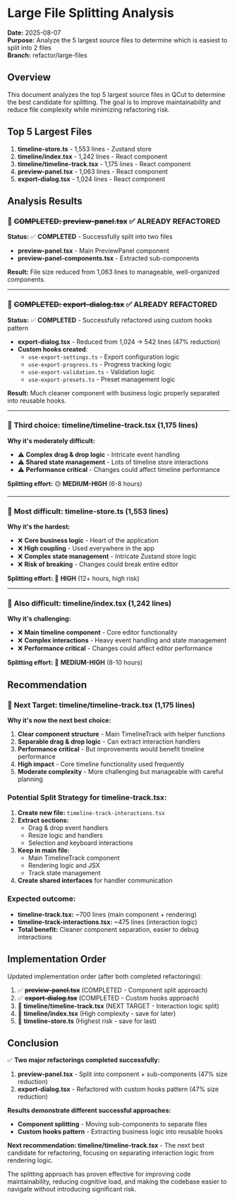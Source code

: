 # Large File Splitting Analysis

**Date:** 2025-08-07  
**Purpose:** Analyze the 5 largest source files to determine which is easiest to split into 2 files  
**Branch:** refactor/large-files

## Overview

This document analyzes the top 5 largest source files in QCut to determine the best candidate for splitting. The goal is to improve maintainability and reduce file complexity while minimizing refactoring risk.

## Top 5 Largest Files

1. **timeline-store.ts** - 1,553 lines - Zustand store
2. **timeline/index.tsx** - 1,242 lines - React component  
3. **timeline/timeline-track.tsx** - 1,175 lines - React component
4. **preview-panel.tsx** - 1,063 lines - React component
5. **export-dialog.tsx** - 1,024 lines - React component

## Analysis Results

### 🥇 ~~**COMPLETED: preview-panel.tsx**~~ ✅ **ALREADY REFACTORED**

**Status:** ✅ **COMPLETED** - Successfully split into two files
- **preview-panel.tsx** - Main PreviewPanel component
- **preview-panel-components.tsx** - Extracted sub-components

**Result:** File size reduced from 1,063 lines to manageable, well-organized components.

---

### 🥈 ~~**COMPLETED: export-dialog.tsx**~~ ✅ **ALREADY REFACTORED**

**Status:** ✅ **COMPLETED** - Successfully refactored using custom hooks pattern
- **export-dialog.tsx** - Reduced from 1,024 → 542 lines (47% reduction)
- **Custom hooks created**:
  - `use-export-settings.ts` - Export configuration logic
  - `use-export-progress.ts` - Progress tracking logic  
  - `use-export-validation.ts` - Validation logic
  - `use-export-presets.ts` - Preset management logic

**Result:** Much cleaner component with business logic properly separated into reusable hooks.

---

### 🥉 **Third choice: timeline/timeline-track.tsx** (1,175 lines)

**Why it's moderately difficult:**
- ⚠️ **Complex drag & drop logic** - Intricate event handling
- ⚠️ **Shared state management** - Lots of timeline store interactions
- ⚠️ **Performance critical** - Changes could affect timeline performance

**Splitting effort:** 🟡 **MEDIUM-HIGH** (6-8 hours)

---

### 🚫 **Most difficult: timeline-store.ts** (1,553 lines)

**Why it's the hardest:**
- ❌ **Core business logic** - Heart of the application
- ❌ **High coupling** - Used everywhere in the app
- ❌ **Complex state management** - Intricate Zustand store logic
- ❌ **Risk of breaking** - Changes could break entire editor

**Splitting effort:** 🔴 **HIGH** (12+ hours, high risk)

---

### 🚫 **Also difficult: timeline/index.tsx** (1,242 lines)

**Why it's challenging:**
- ❌ **Main timeline component** - Core editor functionality
- ❌ **Complex interactions** - Heavy event handling and state management
- ❌ **Performance critical** - Changes could affect editor performance

**Splitting effort:** 🔴 **MEDIUM-HIGH** (8-10 hours)

## Recommendation

### 🎯 **Next Target: timeline/timeline-track.tsx** (1,175 lines)

**Why it's now the next best choice:**
1. **Clear component structure** - Main TimelineTrack with helper functions
2. **Separable drag & drop logic** - Can extract interaction handlers
3. **Performance critical** - But improvements would benefit timeline performance
4. **High impact** - Core timeline functionality used frequently
5. **Moderate complexity** - More challenging but manageable with careful planning

### Potential Split Strategy for timeline-track.tsx:

1. **Create new file:** `timeline-track-interactions.tsx`
2. **Extract sections:**
   - Drag & drop event handlers
   - Resize logic and handlers  
   - Selection and keyboard interactions
3. **Keep in main file:**
   - Main TimelineTrack component
   - Rendering logic and JSX
   - Track state management
4. **Create shared interfaces** for handler communication

### Expected outcome:
- **timeline-track.tsx:** ~700 lines (main component + rendering)
- **timeline-track-interactions.tsx:** ~475 lines (interaction logic)
- **Total benefit:** Cleaner component separation, easier to debug interactions

## Implementation Order

Updated implementation order (after both completed refactorings):

1. ✅ ~~**preview-panel.tsx**~~ (COMPLETED - Component split approach)
2. ✅ ~~**export-dialog.tsx**~~ (COMPLETED - Custom hooks approach)  
3. 🎯 **timeline/timeline-track.tsx** (NEXT TARGET - Interaction logic split)
4. 🚫 **timeline/index.tsx** (High complexity - save for later)
5. 🚫 **timeline-store.ts** (Highest risk - save for last)

## Conclusion

✅ **Two major refactorings completed successfully:**

1. **preview-panel.tsx** - Split into component + sub-components (47% size reduction)
2. **export-dialog.tsx** - Refactored with custom hooks pattern (47% size reduction)

**Results demonstrate different successful approaches:**
- **Component splitting** - Moving sub-components to separate files
- **Custom hooks pattern** - Extracting business logic into reusable hooks

**Next recommendation: timeline/timeline-track.tsx** - The next best candidate for refactoring, focusing on separating interaction logic from rendering logic.

The splitting approach has proven effective for improving code maintainability, reducing cognitive load, and making the codebase easier to navigate without introducing significant risk.